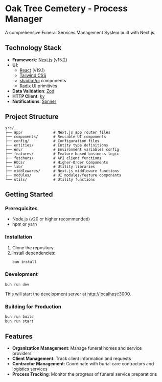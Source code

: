 # Oak Tree Cemetery - Process Manager

A comprehensive Funeral Services Management System built with Next.js.

## Technology Stack

- **Framework**: [Next.js](https://nextjs.org/) (v15.2)
- **UI**:
  - [React](https://reactjs.org/) (v19.1)
  - [Tailwind CSS](https://tailwindcss.com/)
  - [shadcn/ui](https://ui.shadcn.com/) components
  - [Radix UI](https://www.radix-ui.com/) primitives
- **Data Validation**: [Zod](https://zod.dev/)
- **HTTP Client**: [ky](https://github.com/sindresorhus/ky)
- **Notifications**: [Sonner](https://sonner.emilkowal.ski/)

## Project Structure

```
src/
├── app/              # Next.js app router files
├── components/       # Reusable UI components
├── config/           # Configuration files
├── entities/         # Entity type definitions
├── env/              # Environment variables config
├── features/         # Feature-based business logic
├── fetchers/         # API client functions
├── HOCs/             # Higher-Order Components
├── lib/              # Utility libraries
├── middlewares/      # Next.js middleware functions
├── modules/          # UI modules/feature components
└── utils/            # Utility functions
```

## Getting Started

### Prerequisites

- Node.js (v20 or higher recommended)
- npm or yarn

### Installation

1. Clone the repository
2. Install dependencies:
   ```bash
   bun install
   ```

### Development

```bash
bun run dev
```

This will start the development server at [http://localhost:3000](http://localhost:3000).

### Building for Production

```bash
bun run build
bun run start
```

## Features

- **Organization Management**: Manage funeral homes and service providers
- **Client Management**: Track client information and requests
- **Contractor Management**: Coordinate with burial care contractors and logistics services
- **Process Tracking**: Monitor the progress of funeral service preparations
